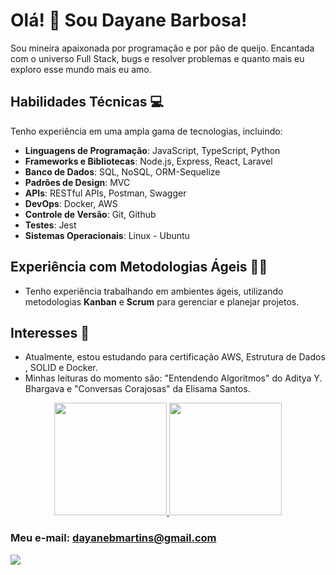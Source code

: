 # Olá! 👋 Sou Dayane Barbosa!

Sou mineira apaixonada por programação e por pão de queijo. Encantada com o universo Full Stack, bugs e resolver problemas e quanto mais eu exploro esse mundo mais eu amo.

## Habilidades Técnicas 💻

Tenho experiência em uma ampla gama de tecnologias, incluindo:

- **Linguagens de Programação**: JavaScript, TypeScript, Python
- **Frameworks e Bibliotecas**: Node.js, Express, React, Laravel
- **Banco de Dados**: SQL, NoSQL, ORM-Sequelize
- **Padrões de Design**: MVC
- **APIs**: RESTful APIs, Postman, Swagger
- **DevOps**: Docker, AWS
- **Controle de Versão**: Git, Github
- **Testes**: Jest
- **Sistemas Operacionais**: Linux - Ubuntu

## Experiência com Metodologias Ágeis 🏃‍♀️

- Tenho experiência trabalhando em ambientes ágeis, utilizando metodologias **Kanban** e **Scrum** para gerenciar e planejar projetos.

## Interesses 🚀

- Atualmente, estou estudando para certificação AWS, Estrutura de Dados , SOLID e Docker.
- Minhas leituras do momento são: "Entendendo Algoritmos" do Aditya Y. Bhargava e "Conversas Corajosas" da Elisama Santos.







<div align="center">
  <a href="https://github.com/DAYANE1130">
    <img height="180em" src="https://github-readme-stats.vercel.app/api?username=dayane1130&show_icons=true&theme=dracula&include_all_commits=true&count_private=true"/>
    <img height="180em" src="https://github-readme-stats.vercel.app/api/top-langs/?username=dayane1130&layout=compact&langs_count=7&theme=dracula"/>
  </a>
</div>


### Meu e-mail: dayanebmartins@gmail.com 

<div> 
  <a href="https://www.linkedin.com/in/barbosa-dayane/" target="_blank"><img src="https://img.shields.io/badge/-LinkedIn-%230077B5?style=for-the-badge&logo=linkedin&logoColor=white" target="_blank"></a> 
</div>

